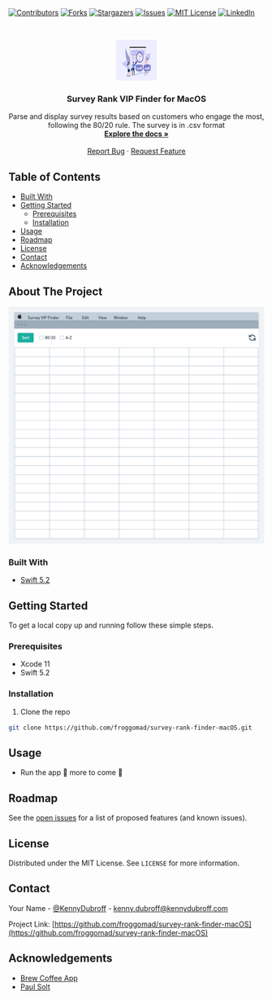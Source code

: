 <!--
*** To avoid retyping too much info. Do a search and replace for the following:
*** /repo_name, /repo/ (with /repo-name/)
-->


<!-- PROJECT SHIELDS -->
<!--
*** I'm using markdown "reference style" links for readability.
*** Reference links are enclosed in brackets [ ] instead of parentheses ( ).
*** See the bottom of this document for the declaration of the reference variables
*** for contributors-url, forks-url, etc. This is an optional, concise syntax you may use.
*** https://www.markdownguide.org/basic-syntax/#reference-style-links
-->
[![Contributors][contributors-shield]][contributors-url]
[![Forks][forks-shield]][forks-url]
[![Stargazers][stars-shield]][stars-url]
[![Issues][issues-shield]][issues-url]
[![MIT License][license-shield]][license-url]
[![LinkedIn][linkedin-shield]][linkedin-url]

<!-- PROJECT LOGO -->
<br />
<p align="center">
  <a href="https://github.com/froggomad/survey-rank-finder-macOS">
    <img src="images/survey-vip-finder.jpeg" alt="Survey VIP Finder Logo" width="80" height="80">
  </a>

  <h3 align="center">Survey Rank VIP Finder for MacOS</h3>

  <p align="center">
    Parse and display survey results based on customers who engage the most, following the 80/20 rule. The survey is in .csv format
    <br />
    <a href="https://github.com/froggomad/survey-rank-finder-macOS/docs"><strong>Explore the docs »</strong></a>
    <br />
    <br />
    <!-- <a href="https://github.com/froggomad/survey-rank-finder-macOS">View Demo</a>
    · -->
    <a href="https://github.com/froggomad/survey-rank-finder-macOS/issues">Report Bug</a>
    ·
    <a href="https://github.com/froggomad/survey-rank-finder-macOS/issues">Request Feature</a>
  </p>
</p>

<!-- TABLE OF CONTENTS -->
## Table of Contents

<!-- * [About the Project](#about-the-project) -->
* [Built With](#built-with)
* [Getting Started](#getting-started)
  * [Prerequisites](#prerequisites)
  * [Installation](#installation)
* [Usage](#usage)
* [Roadmap](#roadmap)
* [License](#license)
* [Contact](#contact)
* [Acknowledgements](#acknowledgements)

<!-- ABOUT THE PROJECT -->
## About The Project

[![Product Name Screen Shot][product-screenshot]](images/screenshot.png)

### Built With

* [Swift 5.2]()

<!-- GETTING STARTED -->
## Getting Started

To get a local copy up and running follow these simple steps.

### Prerequisites
* Xcode 11
* Swift 5.2

### Installation

1. Clone the repo
```sh
git clone https://github.com/froggomad/survey-rank-finder-macOS.git
```

<!-- USAGE EXAMPLES -->
## Usage

* Run the app
:construction_worker: more to come :construction_worker:

<!-- ROADMAP -->
## Roadmap

See the [open issues](https://github.com/froggomad/survey-rank-finder-macOS/issues) for a list of proposed features (and known issues).

<!-- LICENSE -->
## License

Distributed under the MIT License. See `LICENSE` for more information.

<!-- CONTACT -->
## Contact

Your Name - [@KennyDubroff](https://twitter.com/KennyDubroff) - kenny.dubroff@kennydubroff.com

Project Link: [https://github.com/froggomad/survey-rank-finder-macOS](https://github.com/froggomad/survey-rank-finder-macOS)

<!-- ACKNOWLEDGEMENTS -->
## Acknowledgements

* [Brew Coffee App](https://www.brewcoffeeapp.com/)
* [Paul Solt](http://paulsolt.com/)

<!-- MARKDOWN LINKS & IMAGES -->
<!-- https://www.markdownguide.org/basic-syntax/#reference-style-links -->
[contributors-shield]: https://img.shields.io/github/contributors/froggomad/repo.svg?style=flat-square
[contributors-url]: https://github.com/froggomad/survey-rank-finder-macOS/graphs/contributors
[forks-shield]: https://img.shields.io/github/forks/froggomad/repo.svg?style=flat-square
[forks-url]: https://github.com/froggomad/survey-rank-finder-macOS/network/members
[stars-shield]: https://img.shields.io/github/stars/froggomad/repo.svg?style=flat-square
[stars-url]: https://github.com/froggomad/survey-rank-finder-macOS/stargazers
[issues-shield]: https://img.shields.io/github/issues/froggomad/repo.svg?style=flat-square
[issues-url]: https://github.com/froggomad/survey-rank-finder-macOS/issues
[license-shield]: https://img.shields.io/github/license/froggomad/repo.svg?style=flat-square
[license-url]: https://github.com/froggomad/survey-rank-finder-macOS/blob/master/LICENSE.txt
[linkedin-shield]: https://img.shields.io/badge/-LinkedIn-black.svg?style=flat-square&logo=linkedin&colorB=555
[linkedin-url]: https://linkedin.com/in/kennydubroff
[product-screenshot]: images/screenshot.png

